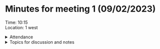 # Minutes for meeting 1 (09/02/2023)
Time: 10:15 <br>
Location: 1 west

<details><summary>Attendance</summary><p>
  
  - Alexander Agafonov	
  - Thomas Canning	
  - Artiom	Casian	
  - ~Arthur	Chen~
  - ~Alex	Clarke~	
  - Harry	Crane

</p></details>

<details><summary>Topics for discussion and notes</summary><p>
  
  - **Agreement on language, tools, and IDE** <br>
      Java, Intellij, maven, Github
  - **Explanation of GitHub** <br>
  Branches, how its set out, folders for reference summaries and meeting minutes, automatic testing
  - **Begining of discussion for requirements for software** <br>
  Will discuss after going through references, each person should go through at least 1 reference and summarise it in a .md file in the References/ReferenceSummaries file, and use the summary to think about what requirments we should have for our software 
  - **Discussion of timescale for 1st sprint** <br>
  Not starting for a while, start to discuss our requirments in the lab friday 17/02/2023
  - **What software we will do report in (latex, word etc)** <br>
  Decided on latex
  - **Discussion about peoples strenghts** <br>
  Harry - Backend databases
  Thomas - GUI 
  - **Decide on time and date for next meeting**<br>
  Next discussion on Monday after lecture (13/02/2034)
  ------------------------------------------------
  *Notes:*
  - Alex A agreed to begin creating a questionnaire about what people would like out of a personal health/fitness app. Will then share with the rest of the group to discuss what questions should be asked, then use it to interview people and get primary data.
  - Main goal between now and next meeting is to cover all the references provided in the specification in the References folder (1-7) and create a summary about them, thinking about how they can inform us on how to make a useful personal infomatics program so we can start to come up with requirements. Aim to do 1-2 of the references each, making sure you write what you are doing in the ReferenceTracker file before you start on a reference so no one does the same thing. After doing the specification references, find another reference not listed in the specification and do the same process for that.
  
</p></details>

